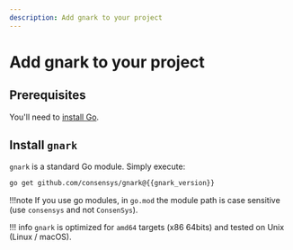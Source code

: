 ```yaml
---
description: Add gnark to your project
---
```


# Add gnark to your project

## Prerequisites

You'll need to [install Go](https://golang.org/doc/install).

## Install `gnark`

`gnark` is a standard Go module. Simply execute:

```bash
go get github.com/consensys/gnark@{{gnark_version}}
```

!!!note
    If you use go modules, in `go.mod` the module path is case sensitive (use `consensys` and not `ConsenSys`).

!!! info
    `gnark` is optimized for `amd64` targets (x86 64bits) and tested on Unix (Linux / macOS).
